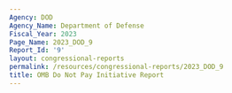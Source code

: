 ```yaml
---
Agency: DOD
Agency_Name: Department of Defense
Fiscal_Year: 2023
Page_Name: 2023_DOD_9
Report_Id: '9'
layout: congressional-reports
permalink: /resources/congressional-reports/2023_DOD_9
title: OMB Do Not Pay Initiative Report
---
```


